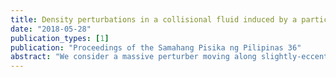 ```yaml
---
title: Density perturbations in a collisional fluid induced by a particle on a slightly-eccentric orbit
date: "2018-05-28"
publication_types: [1]
publication: "Proceedings of the Samahang Pisika ng Pilipinas 36"
abstract: "We consider a massive perturber moving along slightly-eccentric orbits through a collisional fluid in flat spacetime. We compute, via a frequency-domain calculation, the density perturbations induced by this massive perturber and reproduce the characteristic spiral wave structure previously computed for circular orbits with time-domain methods. These are needed for extending Barausse's perturbation analysis of relativistic dynamical friction effects on bodies moving through collisional fluids."
---
```

